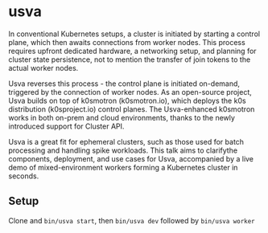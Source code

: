 # usva

In conventional Kubernetes setups, a cluster is initiated by starting a control plane, which then awaits connections from worker nodes. This process requires upfront dedicated hardware, a networking setup, and planning for cluster state persistence, not to mention the transfer of join tokens to the actual worker nodes.

Usva reverses this process - the control plane is initiated on-demand, triggered by the connection of worker nodes. As an open-source project, Usva builds on top of k0smotron (k0smotron.io), which deploys the k0s distribution (k0sproject.io) control planes. The Usva-enhanced k0smotron works in both on-prem and cloud environments, thanks to the newly introduced support for Cluster API.

Usva is a great fit for ephemeral clusters, such as those used for batch processing and handling spike workloads. This talk aims to clarifythe components, deployment, and use cases for Usva, accompanied by a live demo of mixed-environment workers forming a Kubernetes cluster in seconds.

## Setup

Clone and `bin/usva start`, then `bin/usva dev` followed by `bin/usva worker`

